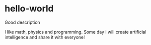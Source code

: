 # hello-world
Good description

I like math, physics and programming. Some day i will create artificial intelligence and share it with everyone!
